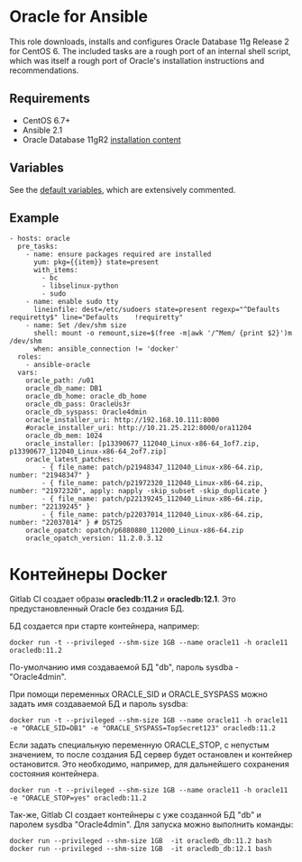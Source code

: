 # Oracle for Ansible

This role downloads, installs and configures Oracle Database 11g Release 2 for
CentOS 6. The included tasks are a rough port of an internal shell script, which
was itself a rough port of Oracle's installation instructions and
recommendations.

## Requirements

- CentOS 6.7+
- Ansible 2.1
- Oracle Database 11gR2 [installation content](http://www.oracle.com/technetwork/database/enterprise-edition/downloads/112010-linx8664soft-100572.html)

## Variables

See the [default variables](defaults/main.yml), which are extensively
commented.

## Example

```
- hosts: oracle
  pre_tasks:
    - name: ensure packages required are installed
      yum: pkg={{item}} state=present
      with_items:
        - bc
        - libselinux-python
        - sudo
    - name: enable sudo tty
      lineinfile: dest=/etc/sudoers state=present regexp="^Defaults    requiretty$" line="Defaults    !requiretty"
    - name: Set /dev/shm size
      shell: mount -o remount,size=$(free -m|awk '/^Mem/ {print $2}')m /dev/shm
      when: ansible_connection != 'docker'
  roles:
    - ansible-oracle
  vars:
    oracle_path: /u01
    oracle_db_name: DB1
    oracle_db_home: oracle_db_home
    oracle_db_pass: OracleUs3r
    oracle_db_syspass: Oracle4dmin
    oracle_installer_uri: http://192.168.10.111:8000
    #oracle_installer_uri: http://10.21.25.212:8000/ora11204
    oracle_db_mem: 1024
    oracle_installer: [p13390677_112040_Linux-x86-64_1of7.zip, p13390677_112040_Linux-x86-64_2of7.zip]
    oracle_latest_patches:
        - { file_name: patch/p21948347_112040_Linux-x86-64.zip, number: "21948347" }
        - { file_name: patch/p21972320_112040_Linux-x86-64.zip, number: "21972320", apply: napply -skip_subset -skip_duplicate }
        - { file_name: patch/p22139245_112040_Linux-x86-64.zip, number: "22139245" }
        - { file_name: patch/p22037014_112040_Linux-x86-64.zip, number: "22037014" } # DST25
    oracle_opatch: opatch/p6880880_112000_Linux-x86-64.zip
    oracle_opatch_version: 11.2.0.3.12
```

# Контейнеры Docker

Gitlab CI создает образы **oracledb:11.2** и **oracledb:12.1**. Это предустановленный Oracle без создания БД.

БД создается при старте контейнера, например:
```
docker run -t --privileged --shm-size 1GB --name oracle11 -h oracle11 oracledb:11.2
```

По-умолчанию имя создаваемой БД "db", пароль sysdba - "Oracle4dmin".

При помощи переменных ORACLE_SID и ORACLE_SYSPASS можно задать имя создаваемой БД и пароль sysdba:
```
docker run -t --privileged --shm-size 1GB --name oracle11 -h oracle11 -e "ORACLE_SID=DB1" -e "ORACLE_SYSPASS=TopSecret123" oracledb:11.2
```

Если задать специальную переменную ORACLE_STOP, с непустым значением, то после создания БД сервер будет остановлен и контейнер остановится. Это необходимо, например, для дальнейшего сохранения состояния контейнера.
```
docker run -t --privileged --shm-size 1GB --name oracle11 -h oracle11 -e "ORACLE_STOP=yes" oracledb:11.2
```

Так-же, Gitlab CI создает контейнеры с уже созданной БД "db" и паролем sysdba "Oracle4dmin". Для запуска можно выполнить команды:

```
docker run --privileged --shm-size 1GB  -it oracledb_db:11.2 bash
docker run --privileged --shm-size 1GB  -it oracledb_db:12.1 bash
```
